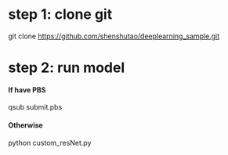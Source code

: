 # step 1: clone git
git clone https://github.com/shenshutao/deeplearning_sample.git

# step 2: run model
#### If have PBS
qsub submit.pbs
#### Otherwise
python custom_resNet.py


